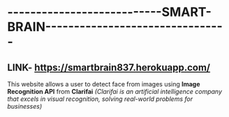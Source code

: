 # ---------------------------SMART-BRAIN--------------------------------

## LINK- https://smartbrain837.herokuapp.com/


This website allows a user to detect face from images using **Image Recognition API** from **Clarifai** *(Clarifai is an artificial intelligence company that excels in visual recognition, solving real-world problems for businesses)*


